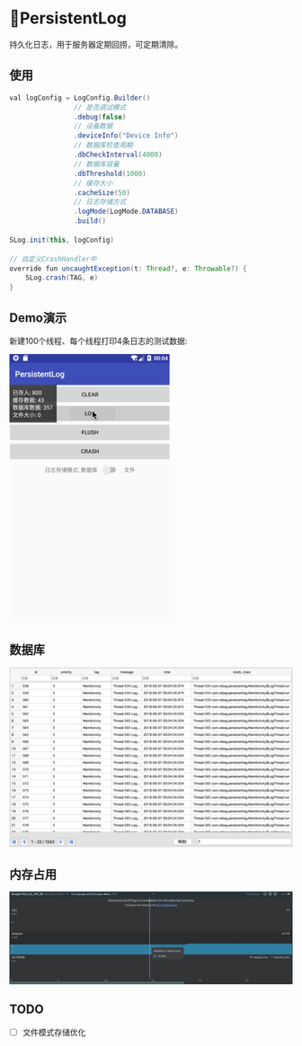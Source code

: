 # 🚀PersistentLog
持久化日志，用于服务器定期回捞，可定期清除。

使用
---
```java
val logConfig = LogConfig.Builder()
                // 是否调试模式
                .debug(false)
                // 设备数据
                .deviceInfo("Device Info")
                // 数据库检查周期
                .dbCheckInterval(4000)
                // 数据库容量
                .dbThreshold(1000)
                // 缓存大小
                .cacheSize(50)
                // 日志存储方式
                .logMode(LogMode.DATABASE)
                .build()

SLog.init(this, logConfig)

// 自定义CrashHandler中
override fun uncaughtException(t: Thread?, e: Throwable?) {
    SLog.crash(TAG, e)
}
```

Demo演示
------
新建100个线程、每个线程打印4条日志的测试数据:

![image](https://github.com/XingdongYu/PersistentLog/blob/master/art/sample.gif)

数据库
---

![image](https://github.com/XingdongYu/PersistentLog/blob/master/art/database.png)

内存占用
---

![image](https://github.com/XingdongYu/PersistentLog/blob/master/art/memory.png)

TODO
---
- [ ] 文件模式存储优化
